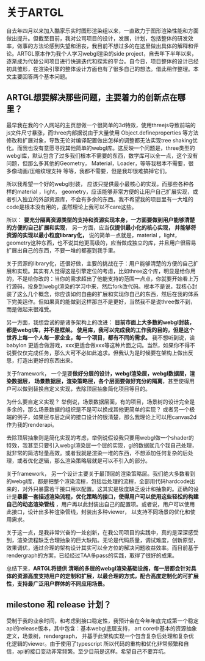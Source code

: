 
# 关于ARTGL

自去年四月以来加入酷家乐实时图形渲染组以来，一直致力于图形渲染性能和方面做出提升。但截至目前，我对公司项目的设计，发展，计划，包括整体的研发效率，做事的方法论感到失望和沮丧，我目前不想过多的在这里做出具体的解释和评论。ARTGL原本作为我个人学习webgl渲染的side project，自去年下半年以来，逐渐成为代替公司项目进行快速迭代和探索的平台。自今日，项目整体的设计已经初具雏形，在渲染引擎的整体设计方面也有了很多自己的想法。借此稍作整理。本文主要回答两个基本问题。


## ARTGL想要解决那些问题，主要着力的创新点在哪里？

最早我在我的个人网站的主页想做一个很简单的3d特效，使用threejs导致前端的js文件尺寸暴涨，而three内部据说由于大量使用 Object.defineproperties 等方法修改和扩展对象，导致无论对编译配置做出怎样的调整都无法实现tree shaking优化。而我也没有意愿寻找其他简单的webgl库。这反映一个问题是，three类型的webgl库，默认包含了过多我们根本不需要的东西，数学库可以全一点，这个没有问题，但那么多其他的Geometry， Material，Loader，等等我根本不需要，很多像动画/压缩纹理支持 等等，我都不需要，但是我却很难搞掉它们。

所以我希望一个好的webgl封装， 应该只提供最小最核心的实现，而那些各种各样的material ，light， geometry，应该能够非常方便的让用户自己扩展实现，或者引入独立的外部资源库，不会有多余的东西。我不希望我的项目里有一大堆的code是根本没有用的，虽然理论上我可以不care这些。

所以： **要充分隔离资源类型的支持和资源实现本身，一方面要做到用户能够清楚的方便的自己扩展和实现**， 另一方面，应当**仅提供最小化的核心实现， 并能够将资源的实现以最小粒度library化，** 说的简单一点就是，material ，light， geometry这种东西，也不说其他更高级的，应当做成独立的库，并且用户很容易扩展出自己的东西，不要一堆的都塞到我手里。

关于资源的library化，还很好做，主要的挑战在于：用户能够清楚的方便的自己扩展和实现。其实有人觉得这是引擎定位的考虑，比如three这个库，明显是给你用的，不是给你改的：当你的需求超出了他能支持的范围一点点，你就要开始看上万行源码，投身到webgl渲染的学习中来，然后fork改代码。根本不是说，我核心封装了这么几个概念，你应该如何自由的扩展和实现你自己的东西，然后在我的体系下完美运作。但如果真的能做到这样那岂不是更好，当然我不是说three做不到，而是做起来很难受。

另一方面，我想尝试的是诸多架构上的改进：  **目前市面上大多数的webgl封装， 都是webgl库，并不是框架。 使用库，我可以完成我的工作我的目的，但是这个世界上每一个人每一家企业，每一个项目，都有不同的需求。** 我不想听到说，诶babylon 更适合做游戏，xxx更适合做xxx等这种片面之词。当然，如果你不得不说要仅仅完成任务，那么大可不必如此追求。但我认为是时候要在架构上做出反思，打造出更好的东西出来。

关于framework， 一个是要**做好分层的设计，webgl渲染层，webgl数据层，渲染数据层， 场景数据层，渲染策略层，各个层面要做好充分的隔离**，甚至使得用户可以做到替换自定义实现，去除顶层抽象简化项目等目的。

为什么要自定义实现？ 举例说，场景数据层面，有的项目，场景树的设计完全是多余的，那么场景数据的组织是不是可以换成其他更简单的实现？ 或者另一个极端的例子，如果层与层之间的接口设计的很清楚，那么我理论上可以用canvas2d作为我的renderapi。

去除顶层抽象则是简化实现的考虑，举例说假设我只要用webgl做一个shader的特效，我甚至只要引入webgl渲染层一个层的实现，gl的数据就几个我自己处理，就非常的简洁轻量高效。或者我就是渲染一堆的东西，不想添加任何复杂的后处理，或者优化逻辑，那么渲染策略层就是可以不引入的部分。

关于framework， 另一个设计主要关于最顶层的渲染策略层。我们绝大多数看到的webgl库，都是把整个渲染流程，包括后处理的流程，全部用代码hardcode出来的，对外只暴露若干接口用以配置。这其实是极度缺乏设计和抽象的。正确的设计是**暴露一套描述渲染流程，优化策略的接口，使得用户可以使用这些轻松的构建自己的动态渲染管线** ，用户再以此封装出自己的配置项。或者说，用户可以使用此接口，设计出多种渲染管线，封装出多种viewer， 以支持不同场景的优化和使用需求。

关于这一点，是我非常兴奋的一处创新，在我公司项目的实践中，真的是深深感受到，渲染流程缺乏合理抽象的巨大缺陷。无论是代码质量，调试难度，创新原型，效果调优，通过合理的架构设计其实可以全方位的解决问题收益效率。而目前基于rendergraph的方案，已经经过TAA多pass的实践，取得了很好的成果。

总结下来，**ARTGL将提供 清晰的多层的webgl渲染基础设施，每一层都会针对具体的资源高度支持用户的定制和扩展，以最合理的方式，配合高度定制化的可扩展性，支持最广泛用户群体的不同应用场景。**

## milestone 和 release 计划？

受制于我的业余时间，和考虑到接口稳定性，我预计会在今年年底完成第一个稳定api的release版本，其中包含：基本webgl底层支持， art core中基本的资源抽象定义，场景树，rendergraph， 并基于此架构实现一个包含复杂后处理和复杂优化逻辑的viewer。由于使用了typescript 所以代码的重构和优化非常频繁和自信，api的接口变动非常频繁。至少目前是这样。希望自己不要弃坑。




